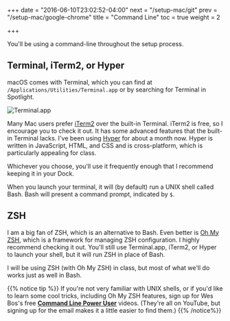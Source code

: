 +++
date = "2016-06-10T23:02:52-04:00"
next = "/setup-mac/git"
prev = "/setup-mac/google-chrome"
title = "Command Line"
toc = true
weight = 2

+++

You'll be using a command-line throughout the setup process.



## Terminal, iTerm2, or Hyper

macOS comes with Terminal, which you can find at `/Applications/Utilities/Terminal.app` or by searching for Terminal in Spotlight.

![Terminal.app](/images/terminal-icon.png)

Many Mac users prefer [iTerm2](https://www.iterm2.com/index.html) over the built-in Terminal. iTerm2 is free, so I encourage you to check it out. It has some advanced features that the built-in Terminal lacks. I've been using [Hyper](https://hyper.is/) for about a month now. Hyper is written in JavaScript, HTML, and CSS and is cross-platform, which is particularly appealing for class.

Whichever you choose, you'll use it frequently enough that I recommend keeping it in your Dock.

When you launch your terminal, it will (by default) run a UNIX shell called Bash. Bash will present a command prompt, indicated by `$`.

## ZSH

I am a big fan of ZSH, which is an alternative to Bash. Even better is [Oh My ZSH](http://ohmyz.sh/), which is a framework for managing ZSH configuration. I highly recommend checking it out. You'll still use Terminal.app, iTerm2, or Hyper to launch your shell, but it will run ZSH in place of Bash.

I will be using ZSH (with Oh My ZSH) in class, but most of what we'll do works just as well in Bash.

{{% notice tip %}}
If you're not very familiar with UNIX shells, or if you'd like to learn some cool tricks, including Oh My ZSH features, sign up for Wes Bos's free **[Command Line Power User](http://commandlinepoweruser.com/)** videos. (They're all on YouTube, but signing up for the email makes it a little easier to find them.)
{{% /notice%}}
